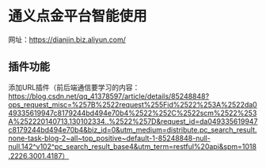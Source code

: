 # 通义点金平台智能使用
网址：https://dianjin.biz.aliyun.com/

## 插件功能

添加URL插件（前后端通信要学习的内容：https://blog.csdn.net/qq_41378597/article/details/85248848?ops_request_misc=%257B%2522request%255Fid%2522%253A%2522da049335619947c8179244bd494e70b4%2522%252C%2522scm%2522%253A%252220140713.130102334..%2522%257D&request_id=da049335619947c8179244bd494e70b4&biz_id=0&utm_medium=distribute.pc_search_result.none-task-blog-2~all~top_positive~default-1-85248848-null-null.142^v102^pc_search_result_base4&utm_term=restful%20api&spm=1018.2226.3001.4187）
